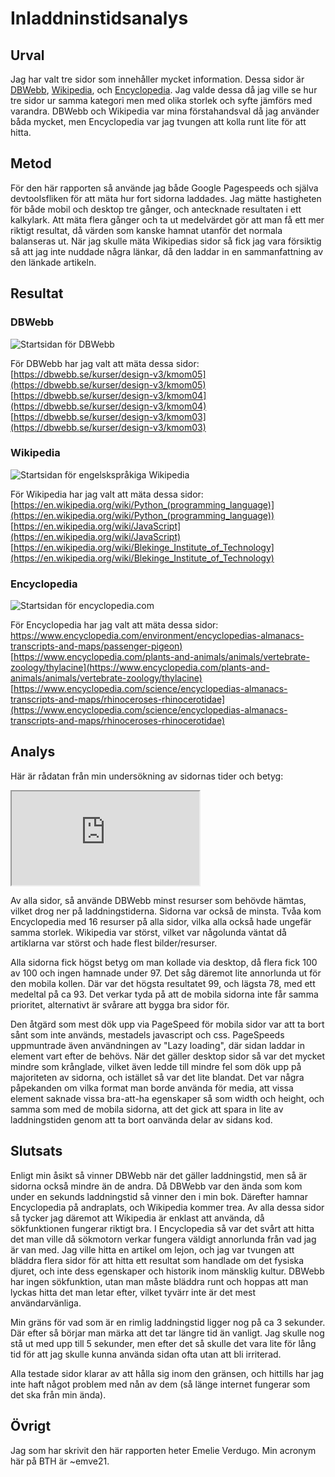 Inladdninstidsanalys
=======================

Urval
-----------------------
Jag har valt tre sidor som innehåller mycket information. Dessa sidor är [DBWebb](https://dbwebb.se/), [Wikipedia](https://en.wikipedia.org/wiki/Main_Page), och [Encyclopedia](https://www.encyclopedia.com/). Jag valde dessa då jag ville se hur tre sidor ur samma kategori men med olika storlek och syfte jämförs med varandra. DBWebb och Wikipedia var mina förstahandsval då jag använder båda mycket, men Encyclopedia var jag tvungen att kolla runt lite för att hitta.

Metod
-----------------------
För den här rapporten så använde jag både Google Pagespeeds och själva devtoolsfliken för att mäta hur fort sidorna laddades. Jag mätte hastigheten för både mobil och desktop tre gånger, och antecknade resultaten i ett kalkylark. Att mäta flera gånger och ta ut medelvärdet gör att man få ett mer riktigt resultat, då värden som kanske hamnat utanför det normala balanseras ut. När jag skulle mäta Wikipedias sidor så fick jag vara försiktig så att jag inte nuddade några länkar, då den laddar in en sammanfattning av den länkade artikeln.

Resultat
-----------------------
### DBWebb
![Startsidan för DBWebb](portfolio/../../assets/img/dbwebb.PNG "Startsidan för DBWebb")

För DBWebb har jag valt att mäta dessa sidor:
<br> [https://dbwebb.se/kurser/design-v3/kmom05](https://dbwebb.se/kurser/design-v3/kmom05)
<br> [https://dbwebb.se/kurser/design-v3/kmom04](https://dbwebb.se/kurser/design-v3/kmom04)
<br> [https://dbwebb.se/kurser/design-v3/kmom03](https://dbwebb.se/kurser/design-v3/kmom03)

### Wikipedia
![Startsidan för engelskspråkiga Wikipedia](portfolio/../../assets/img/wikipedia.PNG "Startsidan för engelskspråkiga Wikipedia")

För Wikipedia har jag valt att mäta dessa sidor:
<br> [https://en.wikipedia.org/wiki/Python_(programming_language)](https://en.wikipedia.org/wiki/Python_(programming_language))
<br> [https://en.wikipedia.org/wiki/JavaScript](https://en.wikipedia.org/wiki/JavaScript)
<br> [https://en.wikipedia.org/wiki/Blekinge_Institute_of_Technology](https://en.wikipedia.org/wiki/Blekinge_Institute_of_Technology)

### Encyclopedia
![Startsidan för encyclopedia.com](portfolio/../../assets/img/encyclopedia.PNG "Startsidan för encyclopedia.com")

För Encyclopedia har jag valt att mäta dessa sidor:
<br> [https://www.encyclopedia.com/environment/encyclopedias-almanacs-transcripts-and-maps/passenger-pigeon)](https://www.encyclopedia.com/environment/encyclopedias-almanacs-transcripts-and-maps/passenger-pigeon)
<br> [https://www.encyclopedia.com/plants-and-animals/animals/vertebrate-zoology/thylacine](https://www.encyclopedia.com/plants-and-animals/animals/vertebrate-zoology/thylacine)
<br> [https://www.encyclopedia.com/science/encyclopedias-almanacs-transcripts-and-maps/rhinoceroses-rhinocerotidae](https://www.encyclopedia.com/science/encyclopedias-almanacs-transcripts-and-maps/rhinoceroses-rhinocerotidae)

Analys
-----------------------
Här är rådatan från min undersökning av sidornas tider och betyg:
<iframe class="calcDoc" src="https://docs.google.com/spreadsheets/d/e/2PACX-1vSszQFA2mGBlblWFumqPY5dEmYe3k83uQNlrOwXGmZEcRQ9O2VbBgMR5Uq6zH2Mg3okIbZWAqR_GRtV/pubhtml?widget=true&amp;headers=false"></iframe>

Av alla sidor, så använde DBWebb minst resurser som behövde hämtas, vilket drog ner på laddningstiderna. Sidorna var också de minsta. Tvåa kom Encyclopedia med 16 resurser på alla sidor, vilka alla också hade ungefär samma storlek. Wikipedia var störst, vilket var någolunda väntat då artiklarna var störst och hade flest bilder/resurser.

Alla sidorna fick högst betyg om man kollade via desktop, då flera fick 100 av 100 och ingen hamnade under 97. Det såg däremot lite annorlunda ut för den mobila kollen. Där var det högsta resultatet 99, och lägsta 78, med ett medeltal på ca 93. Det verkar tyda på att de mobila sidorna inte får samma prioritet, alternativt är svårare att bygga bra sidor för.

Den åtgärd som mest dök upp via PageSpeed för mobila sidor var att ta bort sånt som inte används, mestadels javascript och css. PageSpeeds uppmuntrade även användningen av "Lazy loading", där sidan laddar in element vart efter de behövs. När det gäller desktop sidor så var det mycket mindre som krånglade, vilket även ledde till mindre fel som dök upp på majoriteten av sidorna, och istället så var det lite blandat. Det var några påpekanden om vilka format man borde använda för media, att vissa element saknade vissa bra-att-ha egenskaper så som width och height, och samma som med de mobila sidorna, att det gick att spara in lite av laddningstiden genom att ta bort oanvända delar av sidans kod.

Slutsats
-----------------------
Enligt min åsikt så vinner DBWebb när det gäller laddningstid, men så är sidorna också mindre än de andra. Då DBWebb var den ända som kom under en sekunds laddningstid så vinner den i min bok. Därefter hamnar Encyclopedia på andraplats, och Wikipedia kommer trea. Av alla dessa sidor så tycker jag däremot att Wikipedia är enklast att använda, då sökfunktionen fungerar riktigt bra. I Encyclopedia så var det svårt att hitta det man ville då sökmotorn verkar fungera väldigt annorlunda från vad jag är van med. Jag ville hitta en artikel om lejon, och jag var tvungen att bläddra flera sidor för att hitta ett resultat som handlade om det fysiska djuret, och inte dess egenskaper och historik inom mänsklig kultur. DBWebb har ingen sökfunktion, utan man måste bläddra runt och hoppas att man lyckas hitta det man letar efter, vilket tyvärr inte är det mest användarvänliga.

Min gräns för vad som är en rimlig laddningstid ligger nog på ca 3 sekunder. Där efter så börjar man märka att det tar längre tid än vanligt. Jag skulle nog stå ut med upp till 5 sekunder, men efter det så skulle det vara lite för lång tid för att jag skulle kunna använda sidan ofta utan att bli irriterad.

Alla testade sidor klarar av att hålla sig inom den gränsen, och hittills har jag inte haft något problem med nån av dem (så länge internet fungerar som det ska från min ända).

Övrigt
-----------------------
Jag som har skrivit den här rapporten heter Emelie Verdugo. Min acronym här på BTH är ~emve21.
